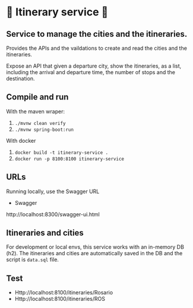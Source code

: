 🚎 Itinerary service 🚎
============================================================================================================================

## Service to manage the cities and the itineraries.

Provides the APIs and the vaildations to create and read the cities and the itineraries.

Expose an API that given a departure city, show the itineraries, as a list, including the arrival and departure time, the number of 
stops and the destination.

## Compile and run

With the maven wraper:

1) `./mvnw clean verify`
2) `./mvnw spring-boot:run`

With docker

1) `docker build -t itinerary-service .`
2) `docker run -p 8100:8100 itinerary-service`

## URLs

Running locally, use the Swagger URL

- Swagger

http://localhost:8300/swagger-ui.html


## Itineraries and cities

For development or local envs, this service works with an in-memory DB (h2).
The itineraries and cities are automatically saved in the DB and the script is `data.sql` file.

## Test
- Http://localhost:8100/itineraries/Rosario
- Http://localhost:8100/itineraries/ROS
